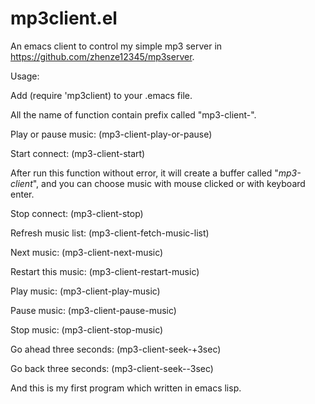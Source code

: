 mp3client.el
============

An emacs client to control my simple mp3 server in
https://github.com/zhenze12345/mp3server.

Usage:

Add (require 'mp3client) to your .emacs file.

All the name of function contain prefix called "mp3-client-".

Play or pause music:
(mp3-client-play-or-pause)

Start connect:
(mp3-client-start)

After run this function without error, it will create a buffer
called "*mp3-client*", and you can choose music with mouse clicked
or with keyboard enter.

Stop connect:
(mp3-client-stop)

Refresh music list:
(mp3-client-fetch-music-list)

Next music:
(mp3-client-next-music)

Restart this music:
(mp3-client-restart-music)

Play music:
(mp3-client-play-music)

Pause music:
(mp3-client-pause-music)

Stop music:
(mp3-client-stop-music)

Go ahead three seconds:
(mp3-client-seek-+3sec)

Go back three seconds:
(mp3-client-seek--3sec)

And this is my first program which written in emacs lisp.
